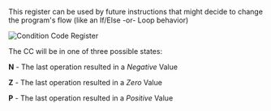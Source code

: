 
This register can be used by future instructions that might decide to change the program's flow (like an If/Else -or- Loop behavior)

![Condition Code Register](/images/LC3/LC3Tools_Simulator_CC_Register.png)

The CC will be in one of three possible states:

**N** - The last operation resulted in a *Negative* Value

**Z** - The last operation resulted in a *Zero* Value

**P** - The last operation resulted in a *Positive* Value